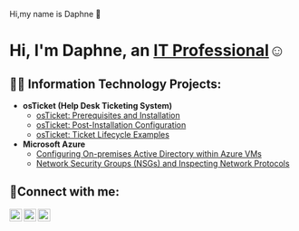Hi,my name is Daphne 👋
<h1>Hi, I'm Daphne, an <a href="https://linkedin.com/in/Daphne">IT Professional</a>☺</h1>

<h2>👨‍💻 Information Technology Projects:</h2>

- <b>osTicket (Help Desk Ticketing System)</b>
  - [osTicket: Prerequisites and Installation](https://github.com/DDaphne/osticket-prereqs)
  - [osTicket: Post-Installation Configuration](https://github.com/DDaphne/post-install-config)
  - [osTicket: Ticket Lifecycle Examples](https://github.com/DDaphne/ticket-lifecycle)
- <b>Microsoft Azure</b>
  - [Configuring On-premises Active Directory within Azure VMs](https://github.com/DDaphne/configure-ad)
  - [Network Security Groups (NSGs) and Inspecting Network Protocols](https://github.com/DDaphne/azure-network-protocols)

<h2>🤳Connect with me:</h2>

[<img align="left" alt="DDaphne | Twitter" width="22px" src="https://cdn.jsdelivr.net/npm/simple-icons@v3/icons/twitter.svg" />][twitter]
[<img align="left" alt="DDaphne | LinkedIn" width="22px" src="https://cdn.jsdelivr.net/npm/simple-icons@v3/icons/linkedin.svg" />][linkedin]
[<img align="left" alt="DDaphne| Instagram" width="22px" src="https://cdn.jsdelivr.net/npm/simple-icons@v3/icons/instagram.svg" />][instagram]

[twitter]: https://twitter.com/DDaphne
[instagram]: https://www.instagram.com/DDaphne
[linkedin]: https://linkedin.com/in/DDaphne
